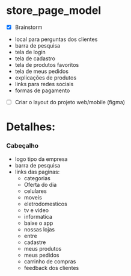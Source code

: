 # store_page_model

* [X] Brainstorm

* local para perguntas dos clientes
* barra de pesquisa
* tela de login
* tela de cadastro
* tela de produtos favoritos
* tela de meus pedidos
* explicações de produtos
* links para redes sociais
* formas de pagamento

* [ ] Criar o layout do projeto web/mobile (figma)



# Detalhes:

### Cabeçalho

* logo tipo da empresa
* barra de pesquisa
* links das paginas:
  * categorias
  * Oferta do dia
  * celulares
  * moveis
  * eletrodomesticos
  * tv e video
  * informatica
  * baixe o app
  * nossas lojas
  * entre
  * cadastre
  * meus produtos
  * meus pedidos
  * carrinho de compras
  * feedback dos clientes
